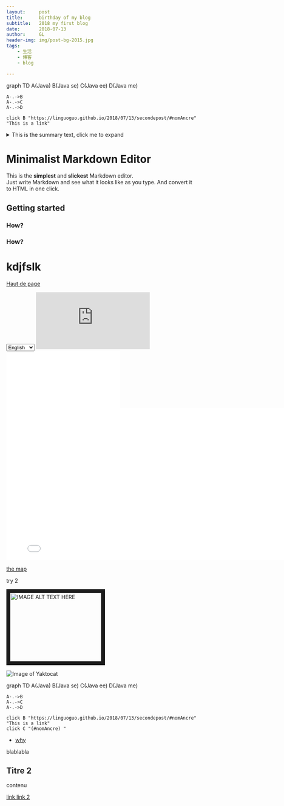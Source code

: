 ```yaml
---
layout:     post
title:      birthday of my blog
subtitle:   2018 my first blog 
date:       2018-07-13
author:     GL
header-img: img/post-bg-2015.jpg
tags:
    - 生活
    - 博客
    - blog

---
```


<script src="https://cdn.jsdelivr.net/npm/mermaid@8.4.0/dist/mermaid.min.js"></script>

<div class="mermaid">
graph TD
    A(Java)
    B(Java se)
    C(Java ee)
    D(Java me) 
    
    A-.->B
    A-.->C
    A-.->D
   
   	click B "https://linguoguo.github.io/2018/07/13/secondepost/#nomAncre" "This is a link"

</div>

<details>
  <summary markdown="span">This is the summary text, click me to expand</summary>

  This is the detailed text.

  We can still use markdown, but we need to take the additional step of using the `parse_block_html` option as described in the [Mix HTML + Markdown Markup section](#mix-html--markdown-markup).

  You can learn more about expected usage of this approach in the [GitLab UI docs](https://gitlab-org.gitlab.io/gitlab-ui/?path=/story/base-collapse--default) though the solution we use above is specific to usage in markdown.
</details>


# Minimalist Markdown Editor

This is the **simplest** and **slickest** Markdown editor.  
Just write Markdown and see what it looks like as you type. And convert it to HTML in one click.

## Getting started

### How?

### How?

# kdjfslk


[Haut de page](#top "Top") 

<select name="forma" onchange="location = this.value;">
<option value="https://github.com/showdownjs/showdown/issues/337">English</option>
<option value="https://www.w3schools.com/jsref/event_onchange.asp">Francais</option>

<option value="https://github.com/BlackrockDigital/startbootstrap-clean-blog-jekyll">中文</option>
</select>

<iframe src="https://linguoguo.github.io/Robert/"  style="border:none;"  ></iframe> 

<iframe src="/maps/java.html"  style="border:none;"  ></iframe>   

<iframe src="/maps/java.html"  style="border:none;" width="800" height="400" name="iframe_java" ></iframe>  
<p><a href="/maps/java.html" target="iframe_java">the map</a></p>

try 2

<img src="http://img.youtube.com/vi/YOUTUBE_VIDEO_ID_HERE/0.jpg" 
alt="IMAGE ALT TEXT HERE" width="240" height="180" border="10" />






![Image of Yaktocat](https://octodex.github.com/images/yaktocat.png)

<script src="https://cdn.jsdelivr.net/npm/mermaid@8.4.0/dist/mermaid.min.js"></script>

<div class="mermaid">
graph TD
    A(Java)
    B(Java se)
    C(Java ee)
    D(Java me) 
    
    A-.->B
    A-.->C
    A-.->D
   
   	click B "https://linguoguo.github.io/2018/07/13/secondepost/#nomAncre" "This is a link"
   	click C "(#nomAncre) "
</div>

-  [why](#nomAncre)


blablabla

## Titre  2
<a id="nomAncre"></a>
contenu



<a href="https://linguoguo.github.io/Robert/" target="more">link </a>
<a href="https://octodex.github.com/images/yaktocat.png" target="more">link 2</a>

<iframe name="more" src="" width="100%" frameBorder="0">
</iframe>
